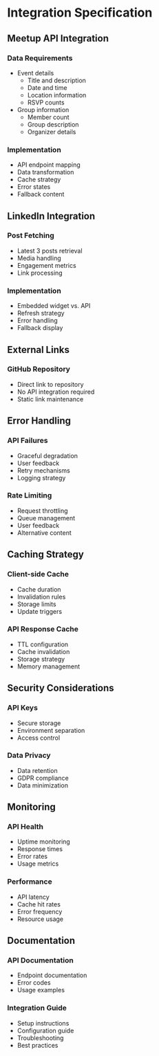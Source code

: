 # Integration Specification

## Meetup API Integration

### Data Requirements
- Event details
  - Title and description
  - Date and time
  - Location information
  - RSVP counts
- Group information
  - Member count
  - Group description
  - Organizer details

### Implementation
- API endpoint mapping
- Data transformation
- Cache strategy
- Error states
- Fallback content

## LinkedIn Integration

### Post Fetching
- Latest 3 posts retrieval
- Media handling
- Engagement metrics
- Link processing

### Implementation
- Embedded widget vs. API
- Refresh strategy
- Error handling
- Fallback display

## External Links

### GitHub Repository
- Direct link to repository
- No API integration required
- Static link maintenance

## Error Handling

### API Failures
- Graceful degradation
- User feedback
- Retry mechanisms
- Logging strategy

### Rate Limiting
- Request throttling
- Queue management
- User feedback
- Alternative content

## Caching Strategy

### Client-side Cache
- Cache duration
- Invalidation rules
- Storage limits
- Update triggers

### API Response Cache
- TTL configuration
- Cache invalidation
- Storage strategy
- Memory management

## Security Considerations

### API Keys
- Secure storage
- Environment separation
- Access control

### Data Privacy
- Data retention
- GDPR compliance
- Data minimization

## Monitoring

### API Health
- Uptime monitoring
- Response times
- Error rates
- Usage metrics

### Performance
- API latency
- Cache hit rates
- Error frequency
- Resource usage

## Documentation

### API Documentation
- Endpoint documentation
- Error codes
- Usage examples

### Integration Guide
- Setup instructions
- Configuration guide
- Troubleshooting
- Best practices 
